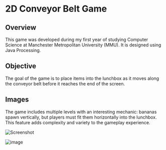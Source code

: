# 2D Conveyor Belt Game

## Overview

This game was developed during my first year of studying Computer Science at Manchester Metropolitan University (MMU). It is designed using Java Processing.

## Objective

The goal of the game is to place items into the lunchbox as it moves along the conveyor belt before it reaches the end of the screen.
## Images

The game includes multiple levels with an interesting mechanic: bananas spawn vertically, but players must fit them horizontally into the lunchbox. This feature adds complexity and variety to the gameplay experience.


![Screenshot](https://github.com/HamzyP/Lunchbox-game/assets/134822658/a9f74a76-f86f-4ba3-8bc5-396dc464c849)


![image](https://github.com/HamzyP/Lunchbox-game/assets/134822658/17cef8ba-57e4-4a0b-99d8-9935861f14e8)
